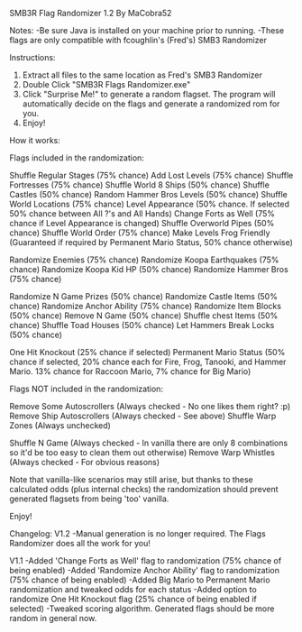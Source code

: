 SMB3R Flag Randomizer 1.2
By MaCobra52

Notes: 
-Be sure Java is installed on your machine prior to running.
-These flags are only compatible with fcoughlin's (Fred's) SMB3 Randomizer


Instructions:

1. Extract all files to the same location as Fred's SMB3 Randomizer
2. Double Click "SMB3R Flags Randomizer.exe"
3. Click "Surprise Me!" to generate a random flagset. The program will automatically decide on the flags and generate a randomized rom for you.
4. Enjoy!


How it works:

Flags included in the randomization:

Shuffle Regular Stages (75% chance)
Add Lost Levels (75% chance)
Shuffle Fortresses (75% chance)
Shuffle World 8 Ships (50% chance)
Shuffle Castles (50% chance)
Random Hammer Bros Levels (50% chance)
Shuffle World Locations (75% chance)
Level Appearance (50% chance. If selected 50% chance between All ?'s and All Hands)
Change Forts as Well (75% chance if Level Appearance is changed)
Shuffle Overworld Pipes (50% chance)
Shuffle World Order (75% chance)
Make Levels Frog Friendly (Guaranteed if required by Permanent Mario Status, 50% chance otherwise)

Randomize Enemies (75% chance)
Randomize Koopa Earthquakes (75% chance)
Randomize Koopa Kid HP (50% chance)
Randomize Hammer Bros (75% chance)

Randomize N Game Prizes (50% chance)
Randomize Castle Items (50% chance)
Randomize Anchor Ability (75% chance)
Randomize Item Blocks (50% chance)
Remove N Game (50% chance)
Shuffle chest Items (50% chance)
Shuffle Toad Houses (50% chance)
Let Hammers Break Locks (50% chance)

One Hit Knockout (25% chance if selected)
Permanent Mario Status (50% chance if selected, 20% chance each for Fire, Frog, Tanooki, and Hammer Mario. 13% chance for Raccoon Mario, 7% chance for Big Mario)


Flags NOT included in the randomization:

Remove Some Autoscrollers (Always checked - No one likes them right? :p)
Remove Ship Autoscrollers (Always checked - See above)
Shuffle Warp Zones (Always unchecked)

Shuffle N Game (Always checked - In vanilla there are only 8 combinations so it'd be too easy to clean them out otherwise)
Remove Warp Whistles (Always checked - For obvious reasons)


Note that vanilla-like scenarios may still arise, but thanks to these calculated odds (plus internal checks) the randomization should prevent generated flagsets from being 'too' vanilla.

Enjoy!


Changelog:
V1.2
-Manual generation is no longer required. The Flags Randomizer does all the work for you!

V1.1
-Added 'Change Forts as Well' flag to randomization (75% chance of being enabled)
-Added 'Randomize Anchor Ability' flag to randomization (75% chance of being enabled)
-Added Big Mario to Permanent Mario randomization and tweaked odds for each status
-Added option to randomize One Hit Knockout flag (25% chance of being enabled if selected)
-Tweaked scoring algorithm. Generated flags should be more random in general now.


